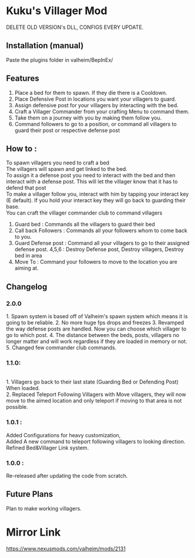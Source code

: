 ﻿# Kuku's Villager Mod
DELETE OLD VERSION's DLL, CONFIGS EVERY UPDATE.
## Installation (manual)
Paste the plugins folder in valheim/BepInEx/

## Features
1. Place  a bed for them to spawn. If they die there is a Cooldown.
2. Place Defensive Post in locations you want your villagers to guard.
3. Assign defensive post for your villagers by interacting with the bed.
5. Craft a Villager Commander from your crafting Menu to command them.
6. Take them on a journey with you by making them follow you.
7. Command followers to go to a position, or command all villagers to guard their post or respective defense post

## How to :
To spawn villagers you need to craft a bed<br>
The villagers will spawn and get linked to the bed. <br>
To assign it a defense post you need to interact with the bed and then interact with a defense post. This will let the villager know that it has to defend that post <br>
To make a villager follow you, interact with him by tapping your interact key (E default). If you hold your interact key they will go back to guarding their base.<br>
You can craft the villager commander club to command villagers<br>
1. Guard bed : Commands all the villagers to guard their bed
2. Call back Followers : Commands all your followers whom to come back to you.
3. Guard Defense post : Command all your villagers to go to their assigned defense post. 
4,5,6 : Destroy Defense post, Destroy villagers, Destroy bed in area
7. Move To : Command your followers to move to the location you are aiming at.

## Changelog
<h3>2.0.0</h3>
1. Spawn system is based off of Valheim's spawn system which means it is going to be reliable.
2. No more huge fps drops and freezes
3. Revamped the way defense posts are handled. Now you can choose which villager to go to which post.
4. The distance between the beds, posts, villagers no longer matter and will work regardless if they are loaded in memory or not.
5. Changed few commander club commands.
<h3>1.1.0:</h3>  <br>1. Villagers go back to their last state (Guarding Bed or Defending Post) When loaded.<br>2. Replaced Teleport Following Villagers with Move villagers, they will now move to the aimed location and only teleport if moving to that area is not possible.

<h3>1.0.1 : </h3>Added Configurations for heavy customization,<br> Added A new command to teleport following villagers to looking direction. Refined Bed&Villager Link system.

<h3>1.0.0 : </h3> Re-released after updating the code from scratch.

## Future Plans

Plan to make working villagers.


# Mirror Link
https://www.nexusmods.com/valheim/mods/2131